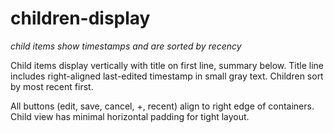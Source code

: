 # children-display
*child items show timestamps and are sorted by recency*

Child items display vertically with title on first line, summary below. Title line includes right-aligned last-edited timestamp in small gray text. Children sort by most recent first.

All buttons (edit, save, cancel, +, recent) align to right edge of containers. Child view has minimal horizontal padding for tight layout.
